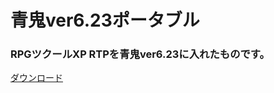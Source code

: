 # 青鬼ver6.23ポータブル
### RPGツクールXP RTPを青鬼ver6.23に入れたものです。
<a href="https://github.com/tanaka2404/aooni-portable/raw/refs/heads/main/downloadfiles/aooni6.23.zip">ダウンロード</a>